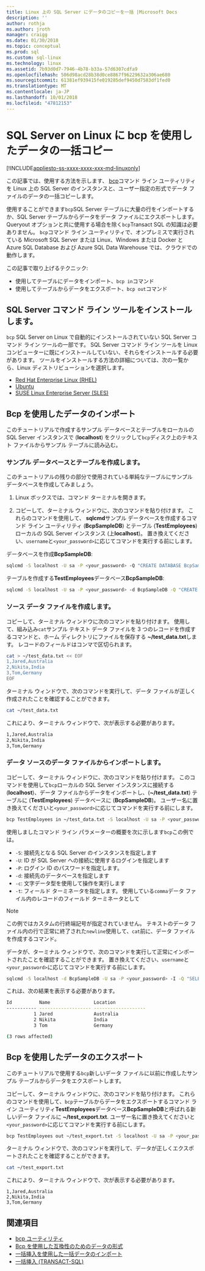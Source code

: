 ```yaml
---
title: Linux 上の SQL Server にデータのコピーを一括 |Microsoft Docs
description: ''
author: rothja
ms.author: jroth
manager: craigg
ms.date: 01/30/2018
ms.topic: conceptual
ms.prod: sql
ms.custom: sql-linux
ms.technology: linux
ms.assetid: 7b93d0d7-7946-4b78-b33a-57d6307cdfa9
ms.openlocfilehash: 506d98acd28b38d0ce8867f96229632a306ae680
ms.sourcegitcommit: 61381ef939415fe019285def9450d7583df1fed0
ms.translationtype: MT
ms.contentlocale: ja-JP
ms.lasthandoff: 10/01/2018
ms.locfileid: "47812153"
---
```

# <a name="bulk-copy-data-with-bcp-to-sql-server-on-linux"></a>SQL Server on Linux に bcp を使用したデータの一括コピー

[!INCLUDE[appliesto-ss-xxxx-xxxx-xxx-md-linuxonly](../includes/appliesto-ss-xxxx-xxxx-xxx-md-linuxonly.md)]

この記事では、使用する方法を示します、 [bcp](../tools/bcp-utility.md)コマンド ライン ユーティリティを Linux 上の SQL Server のインスタンスと、ユーザー指定の形式でデータ ファイルのデータの一括コピーします。

使用することができます`bcp`SQL Server テーブルに大量の行をインポートするか、SQL Server テーブルからデータをデータ ファイルにエクスポートします。 Queryout オプションと共に使用する場合を除く`bcp`Transact SQL の知識は必要ありません。 `bcp`コマンド ライン ユーティリティで、オンプレミスで実行されている Microsoft SQL Server または Linux、Windows または Docker と Azure SQL Database および Azure SQL Data Warehouse では、クラウドでの動作します。

この記事で取り上げるテクニック:
- 使用してテーブルにデータをインポート、`bcp in`コマンド
- 使用してテーブルからデータをエクスポート、`bcp out`コマンド

## <a name="install-the-sql-server-command-line-tools"></a>SQL Server コマンド ライン ツールをインストールします。

`bcp` SQL Server on Linux で自動的にインストールされていない SQL Server コマンド ライン ツールの一部です。 SQL Server コマンド ライン ツールを Linux コンピューターに既にインストールしていない、それらをインストールする必要があります。 ツールをインストールする方法の詳細については、次の一覧から、Linux ディストリビューションを選択します。

- [Red Hat Enterprise Linux (RHEL)](sql-server-linux-setup-tools.md#RHEL)
- [Ubuntu](sql-server-linux-setup-tools.md#ubuntu)
- [SUSE Linux Enterprise Server (SLES)](sql-server-linux-setup-tools.md#SLES)

## <a name="import-data-with-bcp"></a>Bcp を使用したデータのインポート

このチュートリアルで作成するサンプル データベースとテーブルをローカルの SQL Server インスタンスで (**localhost**) をクリックして`bcp`ディスク上のテキスト ファイルからサンプル テーブルに読み込む。

### <a name="create-a-sample-database-and-table"></a>サンプル データベースとテーブルを作成します。

このチュートリアルの残りの部分で使用されている単純なテーブルにサンプル データベースを作成してみましょう。

1. Linux ボックスでは、コマンド ターミナルを開きます。

2. コピーして、ターミナル ウィンドウに、次のコマンドを貼り付けます。 これらのコマンドを使用して、 **sqlcmd**サンプル データベースを作成するコマンド ライン ユーティリティ (**BcpSampleDB**) とテーブル (**TestEmployees**) ローカルの SQL Server インスタンス (上**localhost**)。 置き換えてください、`username`と`<your_password>`に応じてコマンドを実行する前にします。

データベースを作成**BcpSampleDB**:
```bash 
sqlcmd -S localhost -U sa -P <your_password> -Q "CREATE DATABASE BcpSampleDB;"
```
テーブルを作成する**TestEmployees**データベース**BcpSampleDB**:
```bash 
sqlcmd -S localhost -U sa -P <your_password> -d BcpSampleDB -Q "CREATE TABLE TestEmployees (Id INT IDENTITY(1,1) NOT NULL PRIMARY KEY, Name NVARCHAR(50), Location NVARCHAR(50));"
```
### <a name="create-the-source-data-file"></a>ソース データ ファイルを作成します。
コピーして、ターミナル ウィンドウに次のコマンドを貼り付けます。 使用して、組み込み`cat`サンプル テキスト データ ファイルを 3 つのレコードを作成するコマンドと、ホーム ディレクトリにファイルを保存する **~/test_data.txt**します。 レコードのフィールドはコンマで区切られます。

```bash
cat > ~/test_data.txt << EOF
1,Jared,Australia
2,Nikita,India
3,Tom,Germany
EOF
```

ターミナル ウィンドウで、次のコマンドを実行して、データ ファイルが正しく作成されたことを確認することができます。
```bash 
cat ~/test_data.txt
```

これにより、ターミナル ウィンドウで、次が表示する必要があります。
```bash
1,Jared,Australia
2,Nikita,India
3,Tom,Germany
```

### <a name="import-data-from-the-source-data-file"></a>データ ソースのデータ ファイルからインポートします。
コピーして、ターミナル ウィンドウに、次のコマンドを貼り付けます。 このコマンドを使用して`bcp`ローカルの SQL Server インスタンスに接続する (**localhost**)、データ ファイルからデータをインポートし、(**~/test_data.txt**) テーブルに (**TestEmployees**) データベースに (**BcpSampleDB**)。 ユーザー名に置き換えてくださいと`<your_password>`に応じてコマンドを実行する前にします。

```bash 
bcp TestEmployees in ~/test_data.txt -S localhost -U sa -P <your_password> -d BcpSampleDB -c -t  ','
```

使用しましたコマンド ライン パラメーターの概要を次に示します`bcp`この例では。
- `-S`: 接続先となる SQL Server のインスタンスを指定します
- `-U`: ID が SQL Server への接続に使用するログインを指定します
- `-P`: ログイン ID のパスワードを指定します。
- `-d`: 接続先のデータベースを指定します
- `-c`: 文字データ型を使用して操作を実行します
- `-t`: フィールド ターミネータを指定します。 使用している`comma`データ ファイル内のレコードのフィールド ターミネータとして

> [!NOTE]
> この例ではカスタムの行終端記号が指定されていません。 テキストのデータ ファイル内の行で正常に終了された`newline`使用して、`cat`前に、データ ファイルを作成するコマンド。

データが、ターミナル ウィンドウで、次のコマンドを実行して正常にインポートされたことを確認することができます。 置き換えてください、`username`と`<your_password>`に応じてコマンドを実行する前にします。
```bash 
sqlcmd -S localhost -d BcpSampleDB -U sa -P <your_password> -I -Q "SELECT * FROM TestEmployees;"
```

これは、次の結果を表示する必要があります。
```bash
Id          Name                Location
----------- ------------------- -------------------
          1 Jared               Australia
          2 Nikita              India
          3 Tom                 Germany

(3 rows affected)
```

## <a name="export-data-with-bcp"></a>Bcp を使用したデータのエクスポート

このチュートリアルで使用する`bcp`新しいデータ ファイルに以前に作成したサンプル テーブルからデータをエクスポートします。

コピーして、ターミナル ウィンドウに、次のコマンドを貼り付けます。 これらのコマンドを使用して、`bcp`テーブルからデータをエクスポートするコマンド ライン ユーティリティ**TestEmployees**データベース**BcpSampleDB**と呼ばれる新しいデータ ファイルに **~/test_export.txt**.  ユーザー名に置き換えてくださいと`<your_password>`に応じてコマンドを実行する前にします。

```bash 
bcp TestEmployees out ~/test_export.txt -S localhost -U sa -P <your_password> -d BcpSampleDB -c -t ','
```

ターミナル ウィンドウで、次のコマンドを実行して、データが正しくエクスポートされたことを確認することができます。
```bash 
cat ~/test_export.txt
```

これにより、ターミナル ウィンドウで、次が表示する必要があります。
```
1,Jared,Australia
2,Nikita,India
3,Tom,Germany
```

## <a name="see-also"></a>関連項目
- [bcp ユーティリティ](../tools/bcp-utility.md)
- [Bcp を使用した互換性のためのデータの形式](../relational-databases/import-export/specify-data-formats-for-compatibility-when-using-bcp-sql-server.md)
- [一括挿入を使用した一括データのインポート](../relational-databases/import-export/import-bulk-data-by-using-bulk-insert-or-openrowset-bulk-sql-server.md)
- [一括挿入 (TRANSACT-SQL)](../t-sql/statements/bulk-insert-transact-sql.md)
